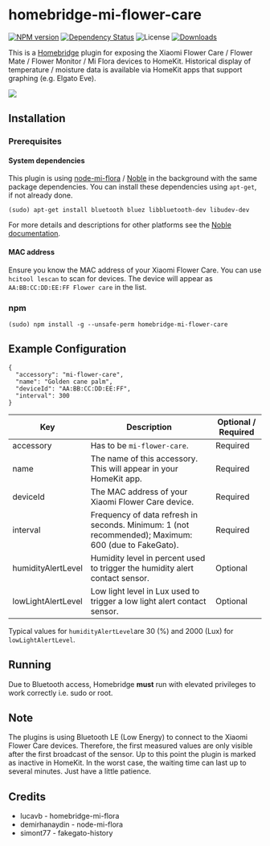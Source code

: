 # homebridge-mi-flower-care


[![NPM version](https://badge.fury.io/js/homebridge-mi-flower-care.svg)](https://npmjs.org/package/homebridge-mi-flower-care)
[![Dependency Status](https://david-dm.org/honkmaster/homebridge-mi-flower-care.svg)](https://david-dm.org/honkmaster/homebridge-mi-flower-care) 
![License](https://img.shields.io/badge/license-ISC-lightgrey.svg)
[![Downloads](https://img.shields.io/npm/dm/homebridge-mi-flower-care.svg)](https://npmjs.org/package/homebridge-mi-flower-care)

This is a [Homebridge](https://github.com/nfarina/homebridge) plugin for exposing the Xiaomi Flower Care / Flower Mate / Flower Monitor / Mi Flora devices to HomeKit. Historical display of temperature / moisture data is available via HomeKit apps that support graphing (e.g. Elgato Eve).

<img src=https://raw.githubusercontent.com/honkmaster/homebridge-mi-flower-care/master/images/flower_care.jpg />


## Installation

### Prerequisites

#### System dependencies

This plugin is using [node-mi-flora](https://github.com/demirhanaydin/node-mi-flora) / [Noble](https://github.com/noble/noble) in the background with the same package dependencies. You can install these dependencies using `apt-get`, if not already done.

```
(sudo) apt-get install bluetooth bluez libbluetooth-dev libudev-dev
```

For more details and descriptions for other platforms see the [Noble documentation](https://github.com/noble/noble#readme).

#### MAC address

Ensure you know the MAC address of your Xiaomi Flower Care. You can use `hcitool lescan` to scan for devices. The device will appear as `AA:BB:CC:DD:EE:FF Flower care` in the list.

### npm

```
(sudo) npm install -g --unsafe-perm homebridge-mi-flower-care
```

## Example Configuration

```
{
  "accessory": "mi-flower-care",
  "name": "Golden cane palm",
  "deviceId": "AA:BB:CC:DD:EE:FF",
  "interval": 300
}
``` 

| Key           | Description | Optional / Required |
|---------------|-------------|---------------------|
| accessory     | Has to be `mi-flower-care`. | Required |
| name          | The name of this accessory. This will appear in your HomeKit app. | Required |
| deviceId      | The MAC address of your Xiaomi Flower Care device. | Required |
| interval      | Frequency of data refresh in seconds. Minimum: 1 (not recommended); Maximum: 600 (due to FakeGato). | Required |
| humidityAlertLevel | Humidity level in percent used to trigger the humidity alert contact sensor. | Optional |
| lowLightAlertLevel |  Low light level in Lux used to trigger a low light alert contact sensor. | Optional |

Typical values for `humidityAlertLevel`are 30 (%) and 2000 (Lux) for `lowLightAlertLevel`. 

## Running

Due to Bluetooth access, Homebridge **must** run with elevated privileges to work correctly i.e. sudo or root.

## Note

The plugins is using Bluetooth LE (Low Energy) to connect to the Xiaomi Flower Care devices. Therefore, the first measured values are only visible after the first broadcast of the sensor. Up to this point the plugin is marked as inactive in HomeKit. In the worst case, the waiting time can last up to several minutes. Just have a little patience.

## Credits

* lucavb - homebridge-mi-flora
* demirhanaydin - node-mi-flora
* simont77 - fakegato-history
